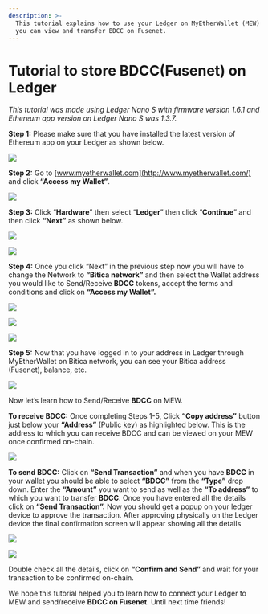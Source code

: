 ```yaml
---
description: >-
  This tutorial explains how to use your Ledger on MyEtherWallet (MEW) so that
  you can view and transfer BDCC on Fusenet.
---
```


# Tutorial to store BDCC\(Fusenet\) on Ledger



_This tutorial was made using Ledger Nano S with firmware version 1.6.1 and Ethereum app version on Ledger Nano S was 1.3.7._

**Step 1:** Please make sure that you have installed the latest version of Ethereum app on your Ledger as shown below.

![](../../.gitbook/assets/0%20%282%29.png)

**Step 2:** Go to [www.myetherwallet.com](http://www.myetherwallet.com/) and click **“Access my Wallet”**.

![](../../.gitbook/assets/1%20%285%29.png)

**Step 3:** Click “**Hardware**” then select “**Ledger**” then click “**Continue**” and then click **“Next”** as shown below.

![](../../.gitbook/assets/2%20%285%29.png)

![](../../.gitbook/assets/3%20%284%29.png)

**Step 4:** Once you click “Next” in the previous step now you will have to change the Network to **“Bitica network”** and then select the Wallet address you would like to Send/Receive **BDCC** tokens, accept the terms and conditions and click on **“Access my Wallet”.**

![](../../.gitbook/assets/4%20%285%29.png)

![](../../.gitbook/assets/5%20%283%29.png)

![](../../.gitbook/assets/6%20%284%29.png)

**Step 5:** Now that you have logged in to your address in Ledger through MyEtherWallet on Bitica network, you can see your Bitica address \(Fusenet\), balance, etc.

![](../../.gitbook/assets/7%20%283%29.png)

Now let’s learn how to Send/Receive **BDCC** on MEW.

**To receive BDCC:** Once completing Steps 1-5, Click **“Copy address”** button just below your **“Address”** \(Public key\) as highlighted below. This is the address to which you can receive BDCC and can be viewed on your MEW once confirmed on-chain.

![](../../.gitbook/assets/8%20%283%29.png)

**To send BDCC:** Click on **“Send Transaction”** and when you have **BDCC** in your wallet you should be able to select **“BDCC”** from the **“Type”** drop down. Enter the **“Amount”** you want to send as well as the **“To address”** to which you want to transfer **BDCC**. Once you have entered all the details click on **“Send Transaction”.** Now you should get a popup on your ledger device to approve the transaction. After approving physically on the Ledger device the final confirmation screen will appear showing all the details

![](../../.gitbook/assets/9%20%283%29.png)

![](../../.gitbook/assets/10%20%283%29.png)

Double check all the details, click on **“Confirm and Send”** and wait for your transaction to be confirmed on-chain.

We hope this tutorial helped you to learn how to connect your Ledger to MEW and send/receive **BDCC on Fusenet**. Until next time friends!

